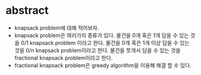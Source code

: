 # abstract

- knapsack problem에 대해 적어보자.
- knapsack problem은 여러가지 종류가 있다. 물건을 0개 혹은 1개 담을 수
  있는 것을 0/1 knapsack problem 이라고 한다. 물건을 0개 혹은 1개 이상
  담을 수 있는 것을 0/n knapsack problem이라고 한다. 물건을 쪼개서
  담을 수 있는 것을 fractional knapsack problem이라고 한다.
- fractional knapsack problem은 greedy algorithm을 이용해 해결 할 수
  있다.
